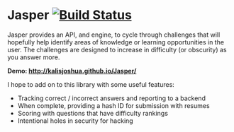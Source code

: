 # Jasper [![Build Status](https://travis-ci.org/kalisjoshua/Jasper.png?branch=master)](https://travis-ci.org/kalisjoshua/Jasper)

Jasper provides an API, and engine, to cycle through challenges that will hopefully help identify areas of knowledge or learning opportunities in the user. The challenges are designed to increase in difficulty (or obscurity) as you answer more.

 **Demo: http://kalisjoshua.github.io/Jasper/**

I hope to add on to this library with some useful features:

  * Tracking correct / incorrect answers and reporting to a backend
  * When complete, providing a hash ID for submission with resumes
  * Scoring with questions that have difficulty rankings
  * Intentional holes in security for hacking

